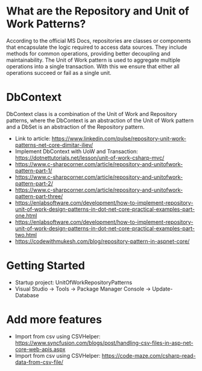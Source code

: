# What are the Repository and Unit of Work Patterns?
According to the official MS Docs, repositories are classes or components that encapsulate the logic required to access data sources. 
They include methods for common operations, providing better decoupling and maintainability.
The Unit of Work pattern is used to aggregate multiple operations into a single transaction. 
With this we ensure that either all operations succeed or fail as a single unit.

# DbContext
DbContext class is a combination of the Unit of Work and Repository patterns, where the DbContext is an abstraction of the Unit of Work pattern and a DbSet is an abstraction of the Repository pattern.
+ Link to article: https://www.linkedin.com/pulse/repository-unit-work-patterns-net-core-dimitar-iliev/
+ Implement DbContext with UoW and Transaction: https://dotnettutorials.net/lesson/unit-of-work-csharp-mvc/
+ https://www.c-sharpcorner.com/article/repository-and-unitofwork-pattern-part-1/
+ https://www.c-sharpcorner.com/article/repository-and-unitofwork-pattern-part-2/
+ https://www.c-sharpcorner.com/article/repository-and-unitofwork-pattern-part-three/
+ https://enlabsoftware.com/development/how-to-implement-repository-unit-of-work-design-patterns-in-dot-net-core-practical-examples-part-one.html
+ https://enlabsoftware.com/development/how-to-implement-repository-unit-of-work-design-patterns-in-dot-net-core-practical-examples-part-two.html
+ https://codewithmukesh.com/blog/repository-pattern-in-aspnet-core/

# Getting Started
+ Startup project: UnitOfWorkRepositoryPatterns
+ Visual Studio -> Tools -> Package Manager Console -> Update-Database

# Add more features
+ Import from csv using CSVHelper: https://www.syncfusion.com/blogs/post/handling-csv-files-in-asp-net-core-web-apis.aspx
+ Import from csv using CSVHelper: https://code-maze.com/csharp-read-data-from-csv-file/
